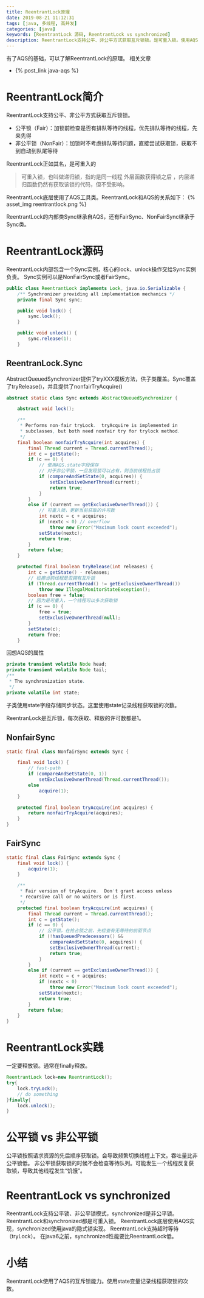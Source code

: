 ```yaml
---
title: ReentrantLock原理
date: 2019-08-21 11:12:31
tags: [java, 多线程, 高并发]
categories: [java]
keywords: [ReentrantLock 源码, ReentrantLock vs synchronized]
description: ReentrantLock支持公平、非公平方式获取互斥锁锁。是可重入锁。使用AQS的state字段记录获取锁的次数。
---
```


有了AQS的基础，可以了解ReentrantLock的原理。
相关文章
- {% post_link java-aqs %}

# ReentrantLock简介

ReentrantLock支持公平、非公平方式获取互斥锁锁。

- 公平锁（Fair）：加锁前检查是否有排队等待的线程，优先排队等待的线程，先来先得 
- 非公平锁（NonFair）：加锁时不考虑排队等待问题，直接尝试获取锁，获取不到自动到队尾等待

ReentrantLock正如其名，是可重入的
>可重入锁，也叫做递归锁，指的是同一线程 外层函数获得锁之后 ，内层递归函数仍然有获取该锁的代码，但不受影响。

ReentrantLock底层使用了AQS工具类。ReentrantLock和AQS的关系如下：
{% asset_img reentrantlock.png %}

ReentrantLock的内部类Sync继承自AQS，还有FairSync、NonFairSync继承于Sync类。

<!-- more -->

# ReentrantLock源码

ReentrantLock内部包含一个Sync实例，核心的lock、unlock操作交给Sync实例负责。
Sync实例可以是NonFairSync或者FairSync。
```java
public class ReentrantLock implements Lock, java.io.Serializable {
    /** Synchronizer providing all implementation mechanics */
    private final Sync sync;

    public void lock() {
        sync.lock();
    }

    public void unlock() {
        sync.release(1);
    }
```

## ReentranLock.Sync

AbstractQueuedSynchronizer提供了tryXXX模板方法，供子类覆盖。Sync覆盖了tryRelease()，并且提供了nonfairTryAcquire()
```java
abstract static class Sync extends AbstractQueuedSynchronizer {

    abstract void lock();

    /**
     * Performs non-fair tryLock.  tryAcquire is implemented in
     * subclasses, but both need nonfair try for trylock method.
     */
    final boolean nonfairTryAcquire(int acquires) {
        final Thread current = Thread.currentThread();
        int c = getState();
        if (c == 0) {
            // 使用AQS.state字段保存
            // 对于非公平锁，一旦发现锁可以占有，则当前线程抢占锁
            if (compareAndSetState(0, acquires)) {
                setExclusiveOwnerThread(current);
                return true;
            }
        }
        else if (current == getExclusiveOwnerThread()) {
            // 可重入锁，更新当前获取的许可数
            int nextc = c + acquires;
            if (nextc < 0) // overflow
                throw new Error("Maximum lock count exceeded");
            setState(nextc);
            return true;
        }
        return false;
    }

    protected final boolean tryRelease(int releases) {
        int c = getState() - releases;
        // 检擦当前线程是否拥有互斥锁
        if (Thread.currentThread() != getExclusiveOwnerThread())
            throw new IllegalMonitorStateException();
        boolean free = false;
        // 因为是可重入，一个线程可以多次获取锁
        if (c == 0) {
            free = true;
            setExclusiveOwnerThread(null);
        }
        setState(c);
        return free;
    }
```
回想AQS的属性
```java
private transient volatile Node head;
private transient volatile Node tail;
/**
 * The synchronization state.
 */
private volatile int state;
```
子类使用state字段存储同步状态。这里使用state记录线程获取锁的次数。

ReentranLock是互斥锁，每次获取、释放的许可数都是1。

## NonfairSync
```java
static final class NonfairSync extends Sync {

    final void lock() {
        // fast-path
        if (compareAndSetState(0, 1))
            setExclusiveOwnerThread(Thread.currentThread());
        else
            acquire(1);
    }

    protected final boolean tryAcquire(int acquires) {
        return nonfairTryAcquire(acquires);
    }
}
```

## FairSync

```java
static final class FairSync extends Sync {
    final void lock() {
        acquire(1);
    }

    /**
     * Fair version of tryAcquire.  Don't grant access unless
     * recursive call or no waiters or is first.
     */
    protected final boolean tryAcquire(int acquires) {
        final Thread current = Thread.currentThread();
        int c = getState();
        if (c == 0) {
            // 公平锁，在抢占锁之前，先检查有无等待的前驱节点
            if (!hasQueuedPredecessors() &&
                compareAndSetState(0, acquires)) {
                setExclusiveOwnerThread(current);
                return true;
            }
        }
        else if (current == getExclusiveOwnerThread()) {
            int nextc = c + acquires;
            if (nextc < 0)
                throw new Error("Maximum lock count exceeded");
            setState(nextc);
            return true;
        }
        return false;
    }
}
```

# ReentrantLock实践

一定要释放锁。通常在finally释放。
```java
ReentrantLock lock=new ReentrantLock();
try{
    lock.tryLock();
    // do something
}finally{
    lock.unlock();
}
```

# 公平锁 vs 非公平锁

公平锁按照请求资源的先后顺序获取锁。会导致频繁切换线程上下文。吞吐量比非公平锁低。
非公平锁获取锁的时候不会检查等待队列。可能发生一个线程反复获取锁，导致其他线程发生“饥饿”。

# ReentrantLock vs synchronized

ReentrantLock支持公平锁、非公平锁模式，synchronized是非公平锁。
ReentrantLock和synchronized都是可重入锁。
ReentrantLock底层使用AQS实现，synchronized使用java的隐式锁实现。
ReentrantLock支持超时等待（tryLock）。
在java6之前，synchronized性能要比ReentrantLock低。

# 小结

ReentrantLock使用了AQS的互斥锁能力。使用state变量记录线程获取锁的次数。

